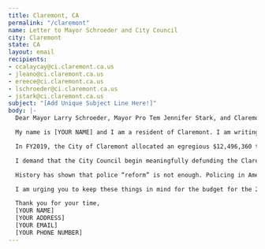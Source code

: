 ```yaml
---
title: Claremont, CA
permalink: "/claremont"
name: Letter to Mayor Schroeder and City Council
city: Claremont
state: CA
layout: email
recipients:
- ccalaycay@ci.claremont.ca.us
- jleano@ci.claremont.ca.us
- ereece@ci.claremont.ca.us
- lschroeder@ci.claremont.ca.us
- jstark@ci.claremont.ca.us
subject: "[Add Unique Subject Line Here!]"
body: |-
  Dear Mayor Larry Schroeder, Mayor Pro Tem Jennifer Stark, and Claremont City Council members,

  My name is [YOUR NAME] and I am a resident of Claremont. I am writing to demand that the Claremont City Council adopt a city budget that prioritizes community well-being, and redirects funding away from the police.

  In FY2019, the City of Claremont allocated an egregious $12,496,360 to our police department. Next year, there will likely be deficits as a result of the pandemic. The city may recoup these funds by decreasing the police budget.

  I demand that the City Council begin meaningfully defunding the Claremont Police Department and re-allocate those funds to programs proven to more effectively promote a safe and equitable community. We need funding for community-based mental health services, substance abuse treatment services, and affordable housing programs. Police officers should not need to be the first resource for every crisis. I demand a budget that reflects the actual needs of Claremont residents.

  History has shown that police “reform” is not enough. Policing in America was developed to protect the institution of slavery. More money and training programs will not only not fix our current system, they will cause future lives to be lost to police brutality. We must take a hard look at the way the current system in place fails to serve-and in fact actively harms-our community, and come together to reimagine the role of police in our city.

  I am urging you to keep these things in mind for the budget for the 2020-2021 fiscal year and to invest in the people, not the police.

  Thank you for your time,
  [YOUR NAME]
  [YOUR ADDRESS]
  [YOUR EMAIL]
  [YOUR PHONE NUMBER]
---
```


